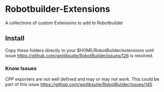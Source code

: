 # Robotbuilder-Extensions
A collections of custom Extensions to add to Robotbuilder

## Install
Copy these folders directly to your $HOME/RobotBuilder/extensions until issue https://github.com/wpilibsuite/RobotBuilder/issues/126 is resolved.


### Know Issues
CPP exporters are not well defined and may or may not work. This could be part of this issue  https://github.com/wpilibsuite/RobotBuilder/issues/145 
